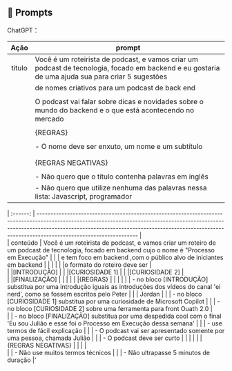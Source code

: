 ## 🧠 Prompts


ChatGPT：

|   Ação   | prompt                                                                                                                                                                                                                                                                         |
| :------: | ------------------------------------------------------------------------------------------------------------------------------------------------------------------------------------------------------------------------------------------------------------------------------ |
|  título  | Você é um roteirista de podcast, e vamos criar um podcast de tecnologia, focado em backend e eu gostaria de uma ajuda sua para criar 5 sugestões  |
|          |de nomes criativos para um podcast de back end                                                                                                     |
|          |                                                                                                                                                   |
|          |O podcast vai falar sobre dicas e novidades sobre o mundo do backend e o que está acontecendo no mercado                                           |
|          |                                                                                                                                                   |
|          |{REGRAS}                                                                                                                                           | 
|          |                                                                                                                                                   | 
|          |- O nome deve ser enxuto, um nome e um subtítulo                                                                                                   |
|          |                                                                                                                                                   | 
|          |                                                                                                                                                   |
|          |{REGRAS NEGATIVAS}                                                                                                                                 |   
|          |                                                                                                                                                   | 
|          |- Não quero que o título contenha palavras em inglês                                                                                               |    
|          |- Não quero que utilize nenhuma das palavras nessa lista: Javascript, programador                                                                  |       





| :------: | ------------------------------------------------------------------------------------------------------------------------------------------------------------------------------------------------------------------------------------------------------------------------------ |                                                      
| conteúdo | Você é um roteirista de podcast, e vamos criar um  roteiro de um podcast de tecnologia, focado em backend cujo o nome é "Processo em Execução" |
|          |  e tem foco em backend ,com o público alvo de iniciantes em backend                                                                            |
|          |                                                                                                                                                |
|          |o formato do roteiro deve ser                                                                                                                   |  
|          |[INTRODUÇÃO]                                                                                                                                    |
|          |[CURIOSIDADE 1]                                                                                                                                 |
|          |[CURIOSIDADE 2]                                                                                                                                 |      
|          |[FINALIZAÇÃO]                                                                                                                                   |
|          |                                                                                                                                                |
|          |{REGRAS}                                                                                                                                        | 
|          |                                                                                                                                                |
|          | - no bloco [INTRODUÇÃO] substitua por uma introdução iguais as introduções dos vídeos do canal 'ei nerd', como se fossem escritos pelo Peter   | 
|          |   Jordan                                                                                                                                       |
|          | - no bloco [CURIOSIDADE 1] substitua por uma curiosidade de Microsoft Copilot                                                                  |
|          | - no bloco [CURIOSIDADE 2] sobre uma ferramenta para front Ouath 2.0                                                                           |   
|          | - no bloco [FINALIZAÇÃO] substitua por uma despedida cool com o final 'Eu sou Julião e esse foi o Processo em Execução dessa semana'           |
|          | - use termos de fácil explicação                                                                                                               |
|          | - O podcast vai ser apresentado somente por uma pessoa, chamada Julião                                                                         |
|          | - O podcast deve ser curto                                                                                                                     |
|          |                                                                                                                                                | 
|          | {REGRAS NEGATIVAS}                                                                                                                             | 
|          |                                                                                                                                                |  
|          | - Não use muitos termos técnicos                                                                                                               | 
|          | - Não ultrapasse 5 minutos de duração                                                                                                          |'       

